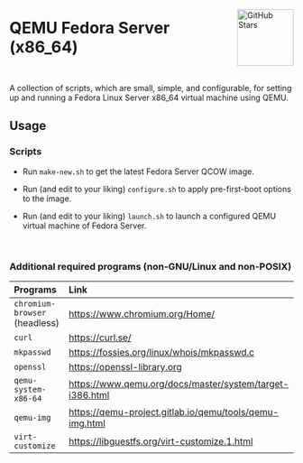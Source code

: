 <div style="display: flex; justify-content: space-between; align-items: center;">
  <h1 style="margin: 0;">QEMU Fedora Server (x86_64)</h1>
  <span style="vertical-align: middle;">
    <img src="https://img.shields.io/github/stars/andrei-murashev/qemu-fedora-server?style=flat&color=yellow&label=Stars" alt="GitHub Stars" width="100"/>
  </span>
</div>


<br>


A collection of scripts, which are small, simple, and configurable, for setting
up and running a Fedora Linux Server x86_64 virtual machine using QEMU.

## Usage
### Scripts
- Run `make-new.sh` to get the latest Fedora Server QCOW image.

- Run (and edit to your liking) `configure.sh` to apply pre-first-boot options 
to the image.

- Run (and edit to your liking) `launch.sh` to launch a configured QEMU virtual 
machine of Fedora Server.

<br>

### Additional required programs (non-GNU/Linux and non-POSIX)
| Programs                      | Link                                         |
| :---------------------------- | :------------------------------------------- |
| `chromium-browser` (headless) | https://www.chromium.org/Home/
| `curl`                        | https://curl.se/
| `mkpasswd`                    | https://fossies.org/linux/whois/mkpasswd.c
| `openssl`                     | https://openssl-library.org
| `qemu-system-x86-64`          | https://www.qemu.org/docs/master/system/target-i386.html
| `qemu-img`                    | https://qemu-project.gitlab.io/qemu/tools/qemu-img.html
| `virt-customize`              | https://libguestfs.org/virt-customize.1.html